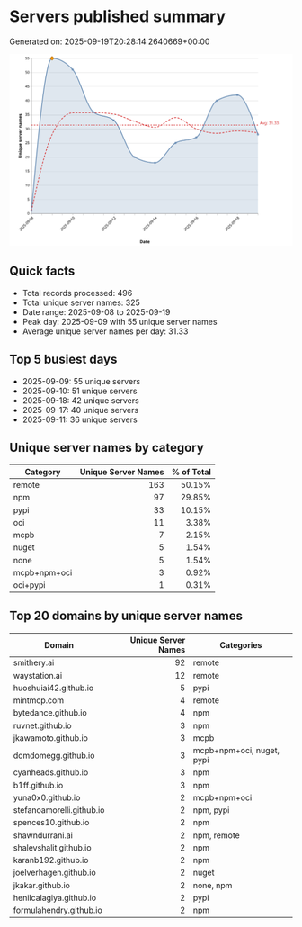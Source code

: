 # Servers published summary

Generated on: 2025-09-19T20:28:14.2640669+00:00

![Unique servers per day](servers-per-day.svg)

## Quick facts
- Total records processed: 496
- Total unique server names: 325
- Date range: 2025-09-08 to 2025-09-19
- Peak day: 2025-09-09 with 55 unique server names
- Average unique server names per day: 31.33

## Top 5 busiest days
- 2025-09-09: 55 unique servers
- 2025-09-10: 51 unique servers
- 2025-09-18: 42 unique servers
- 2025-09-17: 40 unique servers
- 2025-09-11: 36 unique servers

## Unique server names by category

| Category | Unique Server Names | % of Total |
|----------|---------------------:|-----------:|
| remote | 163 | 50.15% |
| npm | 97 | 29.85% |
| pypi | 33 | 10.15% |
| oci | 11 | 3.38% |
| mcpb | 7 | 2.15% |
| nuget | 5 | 1.54% |
| none | 5 | 1.54% |
| mcpb+npm+oci | 3 | 0.92% |
| oci+pypi | 1 | 0.31% |

## Top 20 domains by unique server names

| Domain | Unique Server Names | Categories |
|--------|---------------------:|------------|
| smithery.ai | 92 | remote |
| waystation.ai | 12 | remote |
| huoshuiai42.github.io | 5 | pypi |
| mintmcp.com | 4 | remote |
| bytedance.github.io | 4 | npm |
| ruvnet.github.io | 3 | npm |
| jkawamoto.github.io | 3 | mcpb |
| domdomegg.github.io | 3 | mcpb+npm+oci, nuget, pypi |
| cyanheads.github.io | 3 | npm |
| b1ff.github.io | 3 | npm |
| yuna0x0.github.io | 2 | mcpb+npm+oci |
| stefanoamorelli.github.io | 2 | npm, pypi |
| spences10.github.io | 2 | npm |
| shawndurrani.ai | 2 | npm, remote |
| shalevshalit.github.io | 2 | npm |
| karanb192.github.io | 2 | npm |
| joelverhagen.github.io | 2 | nuget |
| jkakar.github.io | 2 | none, npm |
| henilcalagiya.github.io | 2 | pypi |
| formulahendry.github.io | 2 | npm |

